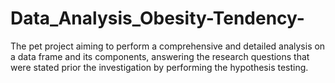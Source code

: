 # Data_Analysis_Obesity-Tendency-
The pet project aiming to perform a comprehensive and detailed analysis on a data frame and its components, answering the research questions that were stated prior the investigation by performing the hypothesis testing.
